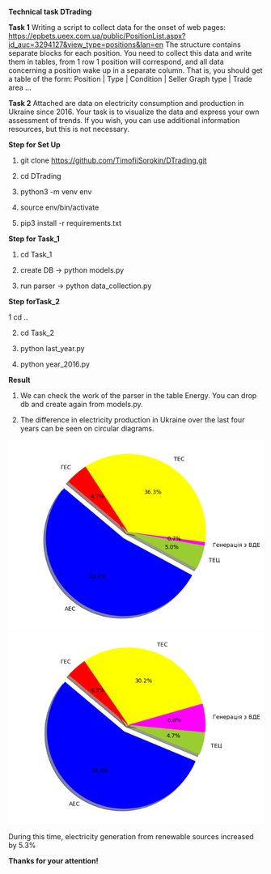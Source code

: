 <b>Technical task DTrading</b>

<b>Task 1</b> Writing a script to collect data for the onset of web pages: https://epbets.ueex.com.ua/public/PositionList.aspx?id_auc=3294127&view_type=positions&lan=en
The structure contains separate blocks for each position. You need to collect this data and write them in tables, from 1 row 1 position will correspond, and all data concerning a position wake up in a separate column. That is, you should get a table of the form:
Position | Type | Condition | Seller Graph type | Trade area ...

<b>Task 2</b> Attached are data on electricity consumption and production in Ukraine since 2016. Your task is to visualize the data and express your own assessment of trends. If you wish, you can use additional information resources, but this is not necessary.

<b>Step for Set Up</b>

 1. git clone https://github.com/TimofiiSorokin/DTrading.git

 2. cd DTrading

 3. python3 -m venv env

 4. source env/bin/activate

 5. pip3 install -r requirements.txt

<b>Step for Task_1</b>

 1. cd Task_1

 2. create DB -> python models.py
 
 3. run parser -> python data_collection.py
 
 <b>Step forTask_2</b>
 
 1 cd ..
 
 2. cd Task_2
 
 3. python last_year.py
 
 4. python year_2016.py

<b>Result</b>

1. We can check the work of the parser in the table Energy. You can drop db and create again from models.py.

2. The difference in electricity production in Ukraine over the last four years can be seen on circular diagrams. 

![Screenshot](Task_2/myplot_2016.png)
![Screenshot](Task_2/myplot_2020.png)

During this time, electricity generation from renewable sources increased by 5.3%

<b>Thanks for your attention!</b>

